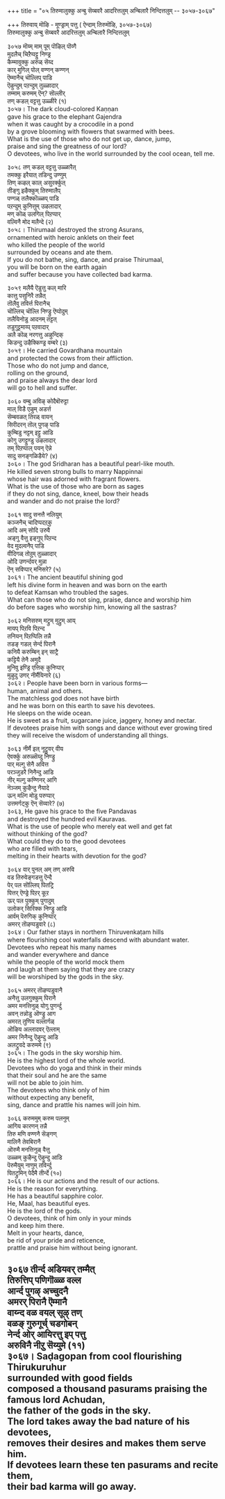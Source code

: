 +++
title = "०५ तिरुमालुक्कु अन्बु सॆय्बवरै आदरित्तलुम् अन्बिलारै निन्दित्तलुम् -- ३०५७-३०६७"

+++
तिरुवाय् मॊऴि - मूण्ड्राम् पत्तु ( ऐन्दाम् तिरुमॊऴि, ३०५७-३०६७)  
तिरुमालुक्कु अन्बु सॆय्बवरै आदरित्तलुम् अन्बिलारै निन्दित्तलुम्  

३०५७ मॊय्म् माम् पूम् पॊऴिल् पॊय्गै  
       मुदलैच् चिऱैप्पट्टु निण्ड्र  
कैम्मावुक्कु अरुळ् सॆय्द  
       कार् मुगिल् पोल् वण्णन् कण्णन्  
ऎम्मानैच् चॊल्लिप् पाडि  
       ऎऴुन्दुम् पऱन्दुम् तुळ्ळादार्  
तम्माम् करुमम् ऎन्? सॊल्लीर्  
       तण् कडल् वट्टत्तु उळ्ळीरे (१)  
३०५७। The dark cloud-colored Kaṇṇan  
gave his grace to the elephant Gajendra  
when it was caught by a crocodile in a pond  
by a grove blooming with flowers that swarmed with bees.  
What is the use of those who do not get up, dance, jump,  
praise and sing the greatness of our lord?  
O devotees, who live in the world surrounded by the cool ocean, tell me.  

३०५८ तण् कडल् वट्टत्तु उळ्ळारैत्  
       तमक्कु इरैयात् तडिन्दु उण्णुम्  
तिण् कऴल् काल् असुरर्क्कुत्  
       तीङ्गु इऴैक्कुम् तिरुमालैप्  
पण्गळ् तलैक्कॊळ्ळप् पाडि  
       पऱन्दुम् कुनित्तुम् उऴलादार्  
मण् कॊळ् उलगिल् पिऱप्पार्  
       वल्विनै मोद मलैन्दे (२)  
३०५८। Thirumaal destroyed the strong Asurans,  
ornamented with heroic anklets on their feet  
who killed the people of the world  
surrounded by oceans and ate them.  
If you do not bathe, sing, dance, and praise Thirumaal,  
you will be born on the earth again  
and suffer because you have collected bad karma.  

३०५९ मलैयै ऎडुत्तु कल् मारि  
       कात्तु पसुनिरै तन्नैत्  
तॊलैवु तविर्त्त पिरानैच्  
       चॊल्लिच् चॊल्लि निण्ड्रु ऎप्पोदुम्  
तलैयिनोडु आदनम् तट्टत्  
       तडुगुट्टमाय्प् पऱवादार्  
अलै कॊळ् नरगत्तु अऴुन्दिक्  
       किडन्दु उऴैक्किण्ड्र वम्बरे (३)  
३०५९। He carried Govardhana mountain  
and protected the cows from their affliction.  
Those who do not jump and dance,  
rolling on the ground,  
and praise always the dear lord  
will go to hell and suffer.  

३०६० वम्बु अविऴ् कोदैबॊरुट्टा  
       माल् विडै एऴुम् अडर्त्त  
सॆम्बवळत् तिरळ् वायन्  
       सिरीदरन् तॊल् पुगऴ् पाडि  
कुम्बिडु नट्टम् इट्टु आडि  
       कोगु उगट्टुण्डु उऴलादार्  
तम् पिऱप्पाल् पयन् ऎन्ने  
       सादु सनङ्गळिडैये? (४)  
३०६०। The god Sridharan has a beautiful pearl-like mouth.  
He killed seven strong bulls to marry Nappinnai  
whose hair was adorned with fragrant flowers.  
What is the use of those who are born as sages  
if they do not sing, dance, kneel, bow their heads  
and wander and do not praise the lord?  

३०६१ सादु सनत्तै नलियुम्  
       कञ्जनैच् चादिप्पदऱ्‌कु  
आदि अम् सोदि उरुवै  
       अङ्गु वैत्तु इङ्गुप् पिऱन्द  
वेद मुदल्वनैप् पाडि  
       वीदिगळ् तोऱुम् तुळ्ळादार्  
ओदि उणर्न्दवर् मुन्ना  
       ऎन् सविप्पार् मनिसरे? (५)  
३०६१। The ancient beautiful shining god  
left his divine form in heaven and was born on the earth  
to defeat Kamsan who troubled the sages.  
What can those who do not sing, praise, dance and worship him  
do before sages who worship him, knowing all the sastras?  

३०६२ मनिसरुम् मट्रुम् मुट्रुम् आय्  
       मायप् पिऱवि पिऱन्द  
तनियन् पिऱप्पिलि तन्नै  
       तडङ् गडल् सेर्न्द पिरानै  
कनियै करुम्बिन् इन् साट्रै  
       कट्टियै तेनै अमुदै  
मुनिवु इण्ड्रि एत्तिक् कुनिप्पार्  
       मुऴुदु उणर् नीर्मैयिनारे (६)  
३०६२। People have been born in various forms—  
human, animal and others.  
The matchless god does not have birth  
and he was born on this earth to save his devotees.  
He sleeps on the wide ocean.  
He is sweet as a fruit, sugarcane juice, jaggery, honey and nectar.  
If devotees praise him with songs and dance without ever growing tired  
they will receive the wisdom of understanding all things.  

३०६३ नीर्मै इल् नूट्रुवर् वीय  
       ऐवर्क्कु अरुळ्सॆय्दु निण्ड्रु  
पार् मल्गु सेनै अवित्त  
       परञ्जुडरै निनैन्दु आडि  
नीर् मल्गु कण्णिनर् आगि  
       नॆञ्जम् कुऴैन्दु नैयादे  
ऊन् मल्गि मोडु परुप्पार्  
       उत्तमर्गट्कु ऎन् सॆय्वारे? (७)  
३०६३, He gave his grace to the five Pandavas  
and destroyed the hundred evil Kauravas.  
What is the use of people who merely eat well and get fat  
without thinking of the god?  
What could they do to the good devotees  
who are filled with tears,  
melting in their hearts with devotion for the god?  

३०६४ वार् पुनल् अम् तण् अरुवि  
       वड तिरुवेङ्गडत्तु ऎन्दै  
पेर् पल सॊल्लिप् पितट्रि  
       पित्तर् ऎण्ड्रे पिऱर् कूऱ  
ऊर् पल पुक्कुम् पुगादुम्  
       उलोकर् सिरिक्क निण्ड्रु आडि  
आर्वम् पॆरुगिक् कुनिप्पार्  
       अमरर् तॊऴप्पडुवारे (८)  
३०६४। Our father stays in northern Thiruvenkaṭam hills  
where flourishing cool waterfalls descend with abundant water.  
Devotees who repeat his many names  
and wander everywhere and dance  
while the people of the world mock them  
and laugh at them saying that they are crazy  
will be worshiped by the gods in the sky.  

३०६५ अमरर् तॊऴप्पडुवानै  
       अनैत्तु उलगुक्कुम् पिरानै  
अमर मनत्तिनुळ् योगु पुणर्न्दु  
       अवन् तन्नोडु ऒण्ड्रु आग  
अमरत् तुणिय वल्लार्गळ्  
       ऒऴिय अल्लादवर् ऎल्लाम्  
अमर निनैन्दु ऎऴुन्दु आडि  
       अलट्रुवदे करुममे (९)  
३०६५। The gods in the sky worship him.  
He is the highest lord of the whole world.  
Devotees who do yoga and think in their minds  
that their soul and he are the same  
will not be able to join him.  
The devotees who think only of him  
without expecting any benefit,  
sing, dance and prattle his names will join him.  

३०६६ करुममुम् करुम पलनुम्  
       आगिय कारणन् तन्नै  
तिरु मणि वण्णनै सॆङ्गण्  
       मालिनै तेवबिरानै  
ऒरुमै मनत्तिनुळ् वैत्तु  
       उळ्ळम् कुऴैन्दु ऎऴुन्दु आडि  
पॆरुमैयुम् नाणुम् तविर्न्दु  
       पितट्रुमिन् पेदैमै तीर्न्दे (१०)  
३०६६। He is our actions and the result of our actions.  
He is the reason for everything.  
He has a beautiful sapphire color.  
He, Maal, has beautiful eyes.  
He is the lord of the gods.  
O devotees, think of him only in your minds  
and keep him there.  
Melt in your hearts, dance,  
be rid of your pride and reticence,  
prattle and praise him without being ignorant.  

३०६७ तीर्न्द अडियवर् तम्मैत्  
       तिरुत्तिप् पणिगॊळ्ळ वल्ल  
आर्न्द पुगऴ् अच्चुदनै  
       अमरर् पिरानै ऎम्मानै  
वाय्न्द वळ वयल् सूऴ् तण्  
       वळङ् गुरुगूर्च् चडगोबन्  
नेर्न्द ओर् आयिरत्तु इप् पत्तु  
       अरुविनै नीऱु सॆय्युमे (११)  
३०६७। Saḍagopan from cool flourishing Thirukuruhur  
surrounded with good fields  
composed a thousand pasurams praising the famous lord Achudan,  
the father of the gods in the sky.  
The lord takes away the bad nature of his devotees,  
removes their desires and makes them serve him.  
If devotees learn these ten pasurams and recite them,  
their bad karma will go away.  
-----------  


